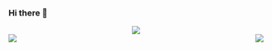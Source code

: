 ### Hi there 👋

<!--
**guojikun/guojikun** is a ✨ _special_ ✨ repository because its `README.md` (this file) appears on your GitHub profile.

Here are some ideas to get you started:

- 🔭 I’m currently working on ...
- 🌱 I’m currently learning ...
- 👯 I’m looking to collaborate on ...
- 🤔 I’m looking for help with ...
- 💬 Ask me about ...
- 📫 How to reach me: ...
- 😄 Pronouns: ...
- ⚡ Fun fact: ...
-->
<!--
[![Readme Card](https://github-readme-stats.vercel.app/api/pin/?username=guojikun&repo=github-readme-stats)](https://github.com/anuraghazra/github-readme-stats)
-->

<div align="center"> <img src="https://activity-graph.herokuapp.com/graph?username=guojikun&theme=xcode" /> </div>
<div style="display:flex;justify-content: space-between;">
<div>
<img src="https://github-readme-stats.vercel.app/api/top-langs/?username=guojikun&layout=compact" />
</div>
<div>
<img src="https://github-readme-stats.vercel.app/api?username=guojikun&show_icons=true" />
</div>
</div>
